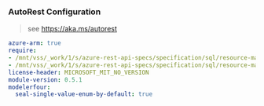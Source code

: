 ### AutoRest Configuration

> see https://aka.ms/autorest

``` yaml
azure-arm: true
require:
- /mnt/vss/_work/1/s/azure-rest-api-specs/specification/sql/resource-manager/readme.md
- /mnt/vss/_work/1/s/azure-rest-api-specs/specification/sql/resource-manager/readme.go.md
license-header: MICROSOFT_MIT_NO_VERSION
module-version: 0.5.1
modelerfour:
  seal-single-value-enum-by-default: true
```